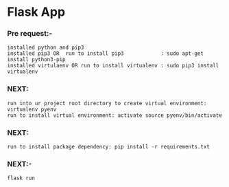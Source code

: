 # Flask App

### Pre request:-
    installed python and pip3
    installed pip3 OR  run to install pip3            : sudo apt-get install python3-pip
    installed virtulaenv OR run to install virtualenv : sudo pip3 install virtualenv
### NEXT:
	run into ur project root directory to create virtual environment: virtualenv pyenv
	run to install virtual environment: activate source pyenv/bin/activate
### NEXT:
	run to install package dependency: pip install -r requirements.txt
### NEXT:-
    flask run
